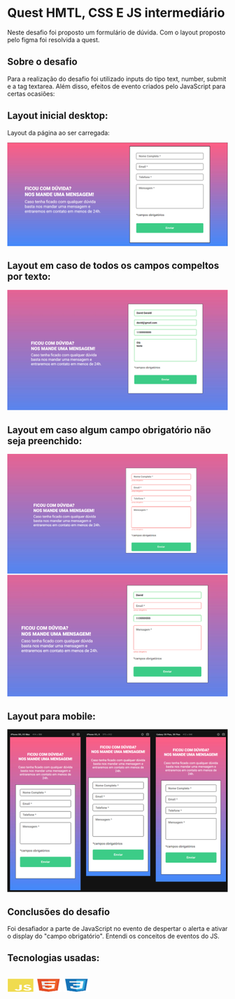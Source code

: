 # Quest HMTL, CSS E JS intermediário

Neste desafio foi proposto um formulário de dúvida. Com o layout proposto pelo figma foi resolvida a quest.

## Sobre o desafio

Para a realização do desafio foi utilizado inputs do tipo text, number, submit e a tag textarea. Além disso, efeitos de evento criados pelo JavaScript para certas ocasiões:

## Layout inicial desktop:
Layout da página ao ser carregada:

<img src="src/img/desktop-design-quest-html-css-js.png">

## Layout em caso de todos os campos compeltos por texto:

<img src="src/img/tudo-preenchido-html-css-js.png">

## Layout em caso algum campo obrigatório não seja preenchido:

<img src="src/img/efeito-alerta-html-css-js.png">

<img src="src/img/efeito-alerta-campos-vazios.png">

## Layout para mobile:

<img src="src/img/mobile-design-html-css-js.png">

## Conclusões do desafio

Foi desafiador a parte de JavaScript no evento de despertar o alerta e ativar o display do "campo obrigatório". 
Entendi os conceitos de eventos do JS.

## Tecnologias usadas:

<div style="display: inline_block"><br>
  <img align="center" alt="Js" height="30" width="60" src="https://raw.githubusercontent.com/devicons/devicon/master/icons/javascript/javascript-plain.svg">
  <img align="center" alt="HTML" height="30" width="60" src="https://raw.githubusercontent.com/devicons/devicon/master/icons/html5/html5-original.svg">
  <img align="center" alt="CSS" height="30" width="60" src="https://raw.githubusercontent.com/devicons/devicon/master/icons/css3/css3-original.svg">
</div>
